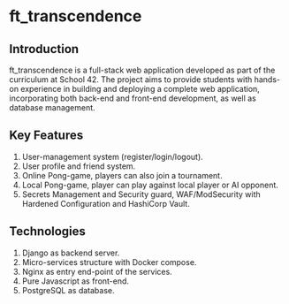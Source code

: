 # ft_transcendence
## Introduction

ft_transcendence is a full-stack web application developed as part of the curriculum at School 42. The project aims to provide students with hands-on experience in building and deploying a complete web application, incorporating both back-end and front-end development, as well as database management.

## Key Features

1. User-management system (register/login/logout).
2. User profile and friend system.
3. Online Pong-game, players can also join a tournament.
4. Local Pong-game, player can play against local player or AI opponent.
5. Secrets Management and Security guard, WAF/ModSecurity with Hardened Configuration and HashiCorp Vault.


## Technologies

1. Django as backend server.
2. Micro-services structure with Docker compose.
3. Nginx as entry end-point of the services.
4. Pure Javascript as front-end.
5. PostgreSQL as database.
